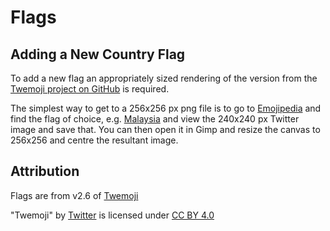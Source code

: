 # Flags

## Adding a New Country Flag

To add a new flag an appropriately sized rendering of the version from the
[Twemoji project on GitHub](https://github.com/twitter/twemoji) is required.

The simplest way to get to a 256x256 px png file is to go to [Emojipedia](https://emojipedia.org/)
and find the flag of choice, e.g. [Malaysia](https://emojipedia.org/flag-for-malaysia/) and
view the 240x240 px Twitter image and save that. You can then open it in Gimp and
resize the canvas to 256x256 and centre the resultant image.

## Attribution

Flags are from v2.6 of [Twemoji](https://github.com/twitter/twemoji)

"Twemoji" by [Twitter](http://twitter.github.io/twemoji/) is licensed under [CC BY 4.0](https://creativecommons.org/licenses/by/4.0/)
